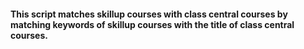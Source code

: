 #### This script matches skillup courses with class central courses by matching keywords of skillup courses with the title of class central courses.